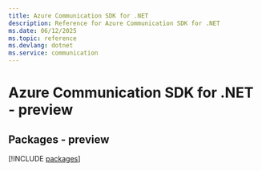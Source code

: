 ```yaml
---
title: Azure Communication SDK for .NET
description: Reference for Azure Communication SDK for .NET
ms.date: 06/12/2025
ms.topic: reference
ms.devlang: dotnet
ms.service: communication
---
```

# Azure Communication SDK for .NET - preview
## Packages - preview
[!INCLUDE [packages](communication-index.md)]